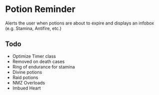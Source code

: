 # Potion Reminder

Alerts the user when potions are about to expire and displays an infobox (e.g. Stamina, Antifire, etc.)

## Todo

- Optimize Timer class
- Removed on death cases
- Ring of endurance for stamina
- Divine potions
- Raid potions
- NMZ Overloads
- Imbued Heart